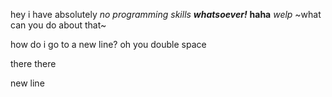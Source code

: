 hey i have absolutely _no programming skills **whatsoever!**_
**haha**
_welp_ 
~what can you do about that~

how do i go to a new line? oh you double space 

there
there

new line 
